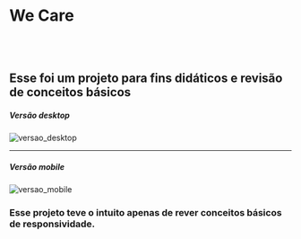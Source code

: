 <h1> We Care </h1>

<br/>
<br/>

<h2>Esse foi um projeto para fins didáticos e revisão de conceitos básicos</h2>

<h5>Versão desktop</h5>
<img src="https://github.com/charlescript/we-care-animals/raw/develop/img/captura_tela_desktop.png" alt="versao_desktop" />

<hr/>

<h5>Versão mobile</h5>
<img src="https://github.com/charlescript/we-care-animals/raw/develop/img/captura_tela_mobile.png" alt="versao_mobile" />

<br/>

### Esse projeto teve o intuito apenas de rever conceitos básicos de responsividade.




